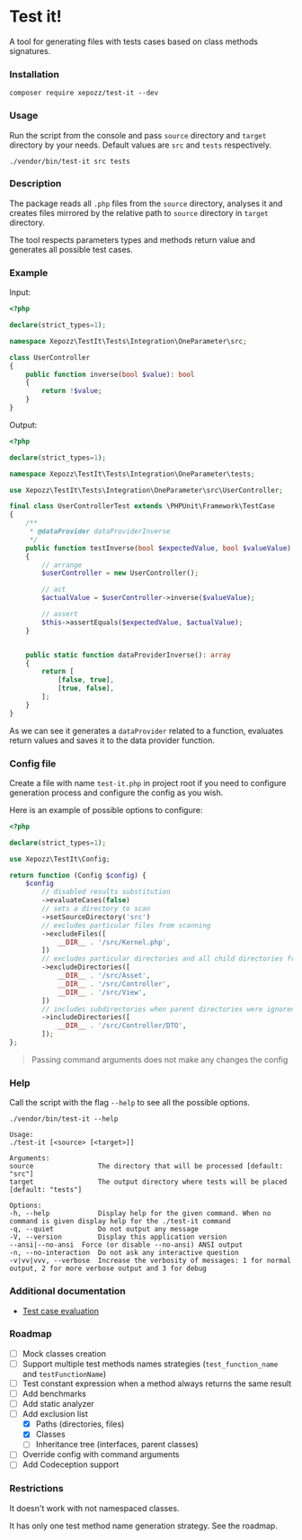 # Test it!

A tool for generating files with tests cases based on class methods signatures.

### Installation

```shell
composer require xepozz/test-it --dev
```

### Usage

Run the script from the console and pass `source` directory and `target` directory by your needs.
Default values are `src` and `tests` respectively.

```shell
./vendor/bin/test-it src tests
```

### Description

The package reads all `.php` files from the `source` directory, analyses it and 
creates files mirrored by the relative path to `source` directory in `target` directory.

The tool respects parameters types and methods return value and generates all possible test cases.

### Example

Input: 
```php
<?php

declare(strict_types=1);

namespace Xepozz\TestIt\Tests\Integration\OneParameter\src;

class UserController
{
    public function inverse(bool $value): bool
    {
        return !$value;
    }
}
```

Output:
```php
<?php

declare(strict_types=1);

namespace Xepozz\TestIt\Tests\Integration\OneParameter\tests;

use Xepozz\TestIt\Tests\Integration\OneParameter\src\UserController;

final class UserControllerTest extends \PHPUnit\Framework\TestCase
{
    /**
     * @dataProvider dataProviderInverse
     */
    public function testInverse(bool $expectedValue, bool $valueValue): void
    {
        // arrange
        $userController = new UserController();

        // act
        $actualValue = $userController->inverse($valueValue);

        // assert
        $this->assertEquals($expectedValue, $actualValue);
    }


    public static function dataProviderInverse(): array
    {
        return [
            [false, true],
            [true, false],
        ];
    }
}
```

As we can see it generates a `dataProvider` related to a function, evaluates return values and saves it to the data provider function.

### Config file

Create a file with name `test-it.php` in project root if you need to configure generation process and configure the config as you wish.

Here is an example of possible options to configure:

```php
<?php

declare(strict_types=1);

use Xepozz\TestIt\Config;

return function (Config $config) {
    $config
        // disabled results substitution
        ->evaluateCases(false)
        // sets a directory to scan
        ->setSourceDirectory('src')
        // excludes particular files from scanning
        ->excludeFiles([
            __DIR__ . '/src/Kernel.php',
        ])
        // excludes particular directories and all child directories from scanning
        ->excludeDirectories([
            __DIR__ . '/src/Asset',
            __DIR__ . '/src/Controller',
            __DIR__ . '/src/View',
        ])
        // includes subdirectories when parent directories were ignored
        ->includeDirectories([
            __DIR__ . '/src/Controller/DTO',
        ]);
};
```

> Passing command arguments does not make any changes the config

### Help

Call the script with the flag `--help` to see all the possible options.

```shell
./vendor/bin/test-it --help
```
```
Usage:
./test-it [<source> [<target>]]

Arguments:
source                The directory that will be processed [default: "src"]
target                The output directory where tests will be placed [default: "tests"]

Options:
-h, --help            Display help for the given command. When no command is given display help for the ./test-it command
-q, --quiet           Do not output any message
-V, --version         Display this application version
--ansi|--no-ansi  Force (or disable --no-ansi) ANSI output
-n, --no-interaction  Do not ask any interactive question
-v|vv|vvv, --verbose  Increase the verbosity of messages: 1 for normal output, 2 for more verbose output and 3 for debug
```

### Additional documentation

- [Test case evaluation](/docs/test-case-evaluation.md)

### Roadmap

- [ ] Mock classes creation
- [ ] Support multiple test methods names strategies (`test_function_name` and `testFunctionName`)
- [ ] Test constant expression when a method always returns the same result
- [ ] Add benchmarks
- [ ] Add static analyzer
- [ ] Add exclusion list
  - [X] Paths (directories, files)
  - [X] Classes
  - [ ] Inheritance tree (interfaces, parent classes)
- [ ] Override config with command arguments
- [ ] Add Codeception support

### Restrictions

It doesn't work with not namespaced classes.

It has only one test method name generation strategy. See the roadmap.

